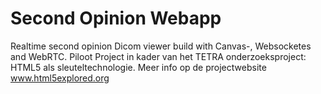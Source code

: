 Second Opinion Webapp
=====================

Realtime second opinion Dicom viewer build with Canvas-, Websocketes and WebRTC.
Piloot Project in kader van het TETRA onderzoeksproject: HTML5 als sleuteltechnologie. Meer info op de projectwebsite www.html5explored.org
